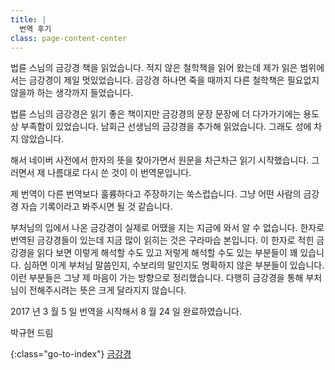 ```yaml
---
title: |
  번역 후기
class: page-content-center
---
```


법륜 스님의 금강경 책을 읽었습니다.
적지 않은 철학책을 읽어 왔는데
제가 읽은 범위에서는 금강경이 제일 멋있었습니다.
금강경 하나면 죽을 때까지 다른 철학책은 필요없지 않을까
하는 생각까지 들었습니다.

법륜 스님의 금강경은 읽기 좋은 책이지만
금강경의 문장 문장에 더 다가가기에는
용도상 부족함이 있었습니다.
남회근 선생님의 금강경을 추가해 읽었습니다.
그래도 성에 차지 않았습니다.

해서 네이버 사전에서 한자의 뜻을 찾아가면서
원문을 차근차근 읽기 시작했습니다.
그러면서 제 나름대로 다시 쓴 것이 이 번역문입니다.

제 번역이 다른 번역보다 훌륭하다고 주장하기는 쑥스럽습니다.
그냥 어떤 사람의 금강경 자습 기록이라고 봐주시면 될 것 같습니다.

부처님의 입에서 나온 금강경이 실제로 어땠을 지는
지금에 와서 알 수 없습니다.
한자로 번역된 금강경들이 있는데
지금 많이 읽히는 것은 구라마습 본입니다.
이 한자로 적힌 금강경을 읽다 보면 이렇게 해석할 수도 있고
저렇게 해석할 수도 있는 부분들이 꽤 있습니다.
심하면 이게 부처님 말씀인지, 수보리의 말인지도
명확하지 않은 부분들이 있습니다.
이런 부분들은 그냥 제 마음이 가는 방향으로 정리했습니다.
다행히 금강경을 통해 부처님이 전해주시려는 뜻은
크게 달라지지 않습니다.

2017 년 3 월 5 일 번역을 시작해서
8 월 24 일 완료하였습니다.

박규현 드림

{:class="go-to-index"}
[금강경](index)